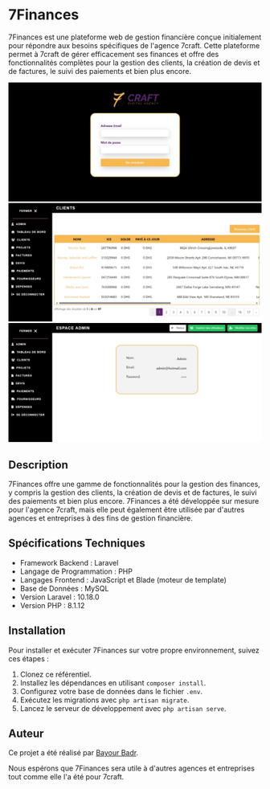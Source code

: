 # 7Finances

7Finances est une plateforme web de gestion financière conçue initialement pour répondre aux besoins spécifiques de l'agence 7craft. Cette plateforme permet à 7craft de gérer efficacement ses finances et offre des fonctionnalités complètes pour la gestion des clients, la création de devis et de factures, le suivi des paiements et bien plus encore.

![Login screen](/screenshots/login.jpeg)
![Clients page](/screenshots/clients.jpeg)
![Admin page](/screenshots/admin.jpeg)

## Description

7Finances offre une gamme de fonctionnalités pour la gestion des finances, y compris la gestion des clients, la création de devis et de factures, le suivi des paiements et bien plus encore. 7Finances a été développée sur mesure pour l'agence 7craft, mais elle peut également être utilisée par d'autres agences et entreprises à des fins de gestion financière.

## Spécifications Techniques

- Framework Backend : Laravel
- Langage de Programmation : PHP
- Langages Frontend : JavaScript et Blade (moteur de template)
- Base de Données : MySQL
- Version Laravel :  10.18.0
- Version PHP : 8.1.12

## Installation

Pour installer et exécuter 7Finances sur votre propre environnement, suivez ces étapes :

1. Clonez ce référentiel.
2. Installez les dépendances en utilisant `composer install`.
3. Configurez votre base de données dans le fichier `.env`.
4. Exécutez les migrations avec `php artisan migrate`.
5. Lancez le serveur de développement avec `php artisan serve`.

## Auteur

Ce projet a été réalisé par [Bayour Badr](https://github.com/Bayron98).

Nous espérons que 7Finances sera utile à d'autres agences et entreprises tout comme elle l'a été pour 7craft.
